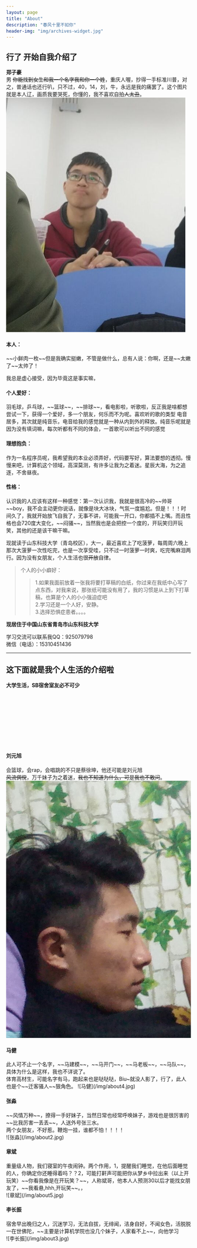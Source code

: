 ```yaml
---
layout: page
title: "About"
description: "春风十里不如你" 
header-img: "img/archives-widget.jpg"
---
```


## 行了 开始自我介绍了
**郑子豪** <br/>
男 ~~你能找到女生和我一个名字我和你一个姓~~，重庆人喔，抄得一手标准川普，对之，普通话也还行叭，只不过，40，14，刘，牛，永远是我的痛罢了。这个图片就是本人辽，画质我要哭死，你懂的，我不喜欢自拍~~人太丑~~。
![郑子豪](/img/about1.jpg)
<br/>

<h4>本人：</h4>
~~小鲜肉一枚~~但是我确实挺嫩，不管是做什么，总有人说：你啊，还是~~太嫩了~~太帅了！<br/>
<p>我总是虚心接受，因为毕竟这是事实嘛，</p>

<h4>个人爱好：</h4>
羽毛球，乒乓球，~~篮球~~，~~排球~~，看电影啦，听歌啦，反正我是啥都想尝试一下，获得一个爱好，多一个朋友，何乐而不为呢。喜欢听的歌的类型 电音居多，其次就是纯音乐，电音给我的感觉就是一种从内到外的释放。纯音乐呢就是因为没有填词嘛，每次听都有不同的体会，一首歌可以听出不同的感觉<br>

<h4>理想抱负：</h4>
作为一名程序员呢，我希望我的本业必须弄好，代码要写好，算法要想的透彻。慢慢来吧，计算机这个领域，高深莫测，有许多让我为之着迷。星辰大海，为之追逐，不舍昼夜。<br/>

<h4>性格：</h4>
认识我的人应该有这样一种感觉：第一次认识我，我就是很高冷的~~帅哥~~boy，我不会主动更你说话，就像是块大冰块，气氛一度尴尬。但是！！！时间久了，我就开始放飞自我了，无事不讲，可能我一开口，你都插不上嘴。而且性格也会720度大变化，~~闷骚~~，当然我也是会把控一个度的，开玩笑归开玩笑，其他的还是该干嘛干嘛。<br/>

现就读于山东科技大学（青岛校区），大一，最近喜欢上了吃菠萝，每周周六晚上那次大菠萝一次性吃完，也是一次享受哇，只不过一时菠萝一时爽，吃完嘴麻泪两行。因为没有女朋友，个人生活也很~~开放~~自律。<br/>

>个人的小小癖好：
>>1.如果我面前放着一张我将要打草稿的白纸，你过来在我纸中心写了点东西，对我来说，那张纸可能没有用了，我的习惯是从上到下打草稿，也算是个人的小小强迫症吧<br/>
>>2.学习还是一个人好，安静。 <br/>
>>3.选择恐惧症患者。。。。

**现居住于中国山东省青岛市山东科技大学**<br/>

学习交流可以联系我QQ：925079798<br/>
微信（电话）：15310451436







------------------------------------------------------------------------------



## 这下面就是我个人生活的介绍啦

**大学生活，SB宿舍室友必不可少**
<br/>
<br/>
<br/>
<br/>
<br/>
<br/>
<br/>
<br/>
<br/>
<br/>

<h4>刘元旭</h4>

会篮球，会rap，会唱跳的不只是蔡徐坤，他还可能是刘元旭<br>
~~风流倜傥~~，万千妹子为之着迷，~~我也不知道为什么，可是我也不敢问~~。<br/>
![刘元旭](/img/about6.jpg)

<h4>马健</h4>
此人可不止一个名字，~~马建模~~，~~马开门~~，~~马老板~~，~~马队~~，具体为什么是这样，我也不详说了。<br/>
体育高材生，可能名字有马，跑起来也是哒哒哒，Biu~就没人影了，行了，此人也是个~~迁客骚人~~狠角色。
![马健](/img/about4.jpg)

<h4>张淼</h4>
~~风情万种~~，撩得一手好妹子，当然日常也经常呼唤妹子，游戏也是很厉害的~~比我厉害一丢丢~~，人送外号张三水。<br/>
两个女朋友，不好惹。鞭炮一挂，谁都不怕！！！！<br/>
![张淼](/img/about2.jpg)

<h4>章斌</h4>
重量级人物，我们寝室的午夜闹钟。两个作用，1，提醒我们睡觉，在他后面睡觉的人，你确定你还睡得着吗？？2，可能打鼾声可能把你从梦乡中拉出来（以上开玩笑）~~你看我像是在开玩笑？~~，人称斌哥，他本人人预测30以后才能找女朋友了，~~我看悬,hhh,开玩笑~~。，<br/>
![章斌](/img/about5.jpg)

<h4>李长振</h4>
宿舍早出晚归之人，沉迷学习，无法自拔，无绯闻，洁身自好，不闻女色，活脱脱一在世佛陀，~~主要是计算机学院也没几个妹子，人家看不上~~，向他学习<br/>
![李长振](/img/about3.jpg)
